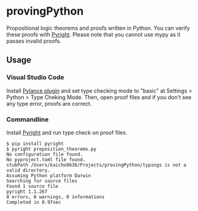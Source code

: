 # provingPython
Propositional logic theorems and proofs written in Python. You can verify these proofs with [Pyright](https://github.com/microsoft/pyright). Please note that you cannot use mypy as it passes invalid proofs.
## Usage
### Visual Studio Code
Install [Pylance plugin](https://marketplace.visualstudio.com/items?itemName=ms-python.vscode-pylance) and set type checking mode to "basic" at Settings > Python > Type Cheking Mode. Then, open proof files and if you don't see any type error, proofs are correct.
### Commandline
Install [Pyright](https://github.com/microsoft/pyright) and run type check on proof files.
```console
$ pip install pyright
$ pyright proposition_theorems.py
No configuration file found.
No pyproject.toml file found.
stubPath /Users/kaicho8636/Projects/provingPython/typings is not a valid directory.
Assuming Python platform Darwin
Searching for source files
Found 1 source file
pyright 1.1.267
0 errors, 0 warnings, 0 informations 
Completed in 0.97sec
```
